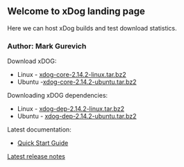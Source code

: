 ## Welcome to xDog landing page

Here we can host xDog builds and test download statistics.

### Author: Mark Gurevich

Download xDOG:
  
  * Linux - [xdog-core-2.14.2-linux.tar.bz2](https://github.com/gurevichmark/xdog/releases/download/1.0/xdog-core-2.14.2-linux.tar.bz2)
  * Ubuntu -[xdog-core-2.14.2-ubuntu.tar.bz2](https://github.com/gurevichmark/xdog/releases/download/1.0/xdog-core-2.14.2-ubuntu.tar.bz2)

Downloading xDOG dependencies:
  
  * Linux - [xdog-dep-2.14.2-linux.tar.bz2](https://github.com/gurevichmark/xdog/releases/download/1.0/xdog-dep-2.14.2-linux.tar.bz2)
  * Ubuntu - [xdog-dep-2.14.2-ubuntu.tar.bz2](https://github.com/gurevichmark/xdog/releases/download/1.0/xdog-dep-2.14.2-ubuntu.tar.bz2)
  
Latest documentation:

  * [Quick Start Guide](https://xcat-docs.readthedocs.io/en/stable/overview/quick_start.html)
  
[Latest release notes](https://github.com/xcat2/xcat-core/wiki/XCAT_2.14.2_Release_Notes)

